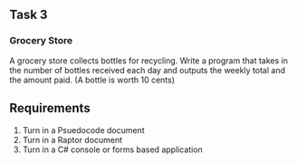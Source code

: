## Task 3 ##
### Grocery Store ###
A grocery store collects bottles for recycling. Write a program that takes in the number of bottles received each day and outputs the weekly total and the amount paid. (A bottle is worth 10 cents)

## Requirements ##
1. Turn in a Psuedocode document
2. Turn in a Raptor document
3. Turn in a C# console or forms based application
